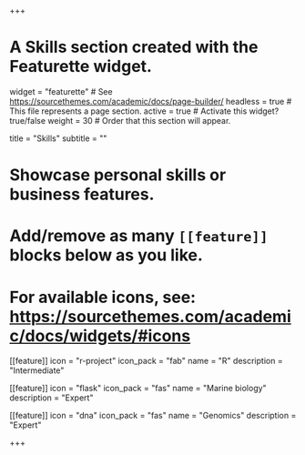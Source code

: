 +++
# A Skills section created with the Featurette widget.
widget = "featurette"  # See https://sourcethemes.com/academic/docs/page-builder/
headless = true  # This file represents a page section.
active = true  # Activate this widget? true/false
weight = 30  # Order that this section will appear.

title = "Skills"
subtitle = ""

# Showcase personal skills or business features.
# 
# Add/remove as many `[[feature]]` blocks below as you like.
# 
# For available icons, see: https://sourcethemes.com/academic/docs/widgets/#icons

[[feature]]
  icon = "r-project"
  icon_pack = "fab"
  name = "R"
  description = "Intermediate"
  
[[feature]]
  icon = "flask"
  icon_pack = "fas"
  name = "Marine biology"
  description = "Expert"
  
[[feature]]
  icon = "dna"
  icon_pack = "fas"
  name = "Genomics"
  description = "Expert"

+++
